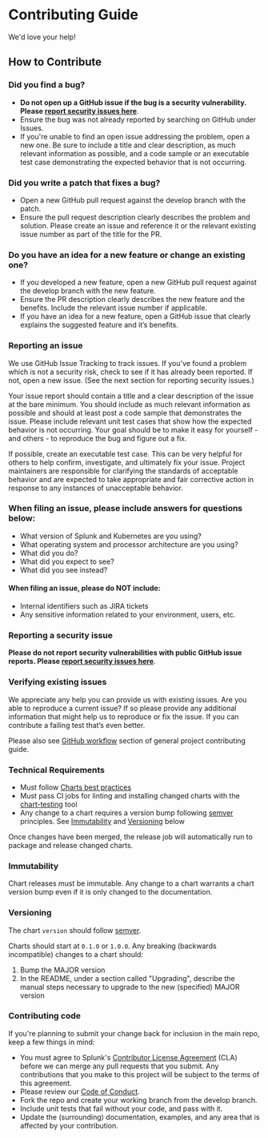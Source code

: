 # Contributing Guide

We'd love your help!

## How to Contribute

### **Did you find a bug?**

* **Do not open up a GitHub issue if the bug is a security vulnerability. Please [report security issues here]( https://www.splunk.com/en_us/product-security/report.html)**.
* Ensure the bug was not already reported by searching on GitHub under Issues.
* If you're unable to find an open issue addressing the problem, open a new one. Be sure to include a title and clear description, as much relevant information as possible, and a code sample or an executable test case demonstrating the expected behavior that is not occurring.

### **Did you write a patch that fixes a bug?**
* Open a new GitHub pull request against the develop branch with the patch.
* Ensure the pull request description clearly describes the problem and solution. Please create an issue and reference it or the relevant existing issue number as part of the title for the PR.

### **Do you have an idea for a new feature or change an existing one?**
* If you developed a new feature, open a new GitHub pull request against the develop branch with the new feature.
* Ensure the PR description clearly describes the new feature and the benefits. Include the relevant issue number if applicable.
* If you have an idea for a new feature, open a GitHub issue that clearly explains the suggested feature and it’s benefits.

### **Reporting an issue**
We use GitHub Issue Tracking to track issues. If you've found a problem which is not a security risk, check to see if it has already been reported. If not, open a new issue. (See the next section for reporting security issues.)

Your issue report should contain a title and a clear description of the issue at the bare minimum. You should include as much relevant information as possible and should at least post a code sample that demonstrates the issue. Please include relevant unit test cases that show how the expected behavior is not occurring. Your goal should be to make it easy for yourself - and others - to reproduce the bug and figure out a fix.

If possible, create an executable test case. This can be very helpful for others to help confirm, investigate, and ultimately fix your issue.
Project maintainers are responsible for clarifying the standards of acceptable behavior and are expected to take appropriate and fair corrective action in response to any instances of unacceptable behavior.

### **When filing an issue, please include answers for questions below:** 
* What version of Splunk and Kubernetes are you using?
* What operating system and processor architecture are you using?
* What did you do?
* What did you expect to see?
* What did you see instead? 

#### **When filing an issue, please do NOT include:**
* Internal identifiers such as JIRA tickets
* Any sensitive information related to your environment, users, etc.

### **Reporting a security issue**
**Please do not report security vulnerabilities with public GitHub issue reports.  Please [report security issues here]( https://www.splunk.com/en_us/product-security/report.html)**.

### **Verifying existing issues**
We appreciate any help you can provide us with existing issues. Are you able to reproduce a current issue? If so please provide any additional information that might help us to reproduce or fix the issue. If you can contribute a failing test that’s even better.

Please also see [GitHub
workflow](https://github.com/open-telemetry/community/blob/main/CONTRIBUTING.md#github-workflow)
section of general project contributing guide.

### Technical Requirements

* Must follow [Charts best practices](https://helm.sh/docs/topics/chart_best_practices/)
* Must pass CI jobs for linting and installing changed charts with the
  [chart-testing](https://github.com/helm/chart-testing) tool
* Any change to a chart requires a version bump following
  [semver](https://semver.org/) principles. See [Immutability](#immutability)
  and [Versioning](#versioning) below

Once changes have been merged, the release job will automatically run to package
and release changed charts.

### Immutability

Chart releases must be immutable. Any change to a chart warrants a chart version
bump even if it is only changed to the documentation.

### Versioning

The chart `version` should follow [semver](https://semver.org/).

Charts should start at `0.1.0` or `1.0.0`. Any breaking (backwards incompatible)
changes to a chart should:

1. Bump the MAJOR version
2. In the README, under a section called "Upgrading", describe the manual steps
   necessary to upgrade to the new (specified) MAJOR version

### **Contributing code**
If you're planning to submit your change back for inclusion in the main repo, keep a few things in mind:
* You must agree to Splunk's [Contributor License Agreement](http://www.splunk.com/goto/contributions) (CLA) before we can merge any pull requests that you submit. Any contributions that you make to this project will be subject to the terms of this agreement.
* Please review our [Code of Conduct](https://github.com/splunk/sck-otel/blob/main/CODE_OF_CONDUCT.md).
* Fork the repo and create your working branch from the develop branch.
* Include unit tests that fail without your code, and pass with it.
* Update the (surrounding) documentation, examples, and any area that is affected by your contribution.
